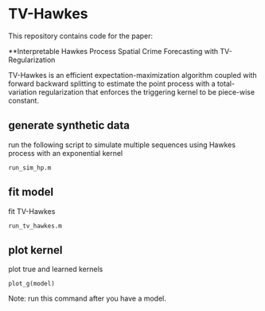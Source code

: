 # TV-Hawkes

This repository contains code for the paper:

**Interpretable Hawkes Process Spatial Crime Forecasting with TV-Regularization

TV-Hawkes is an efficient expectation-maximization algorithm coupled with forward backward splitting to estimate the point process with a total-variation regularization that enforces the triggering kernel to be piece-wise constant.

## generate synthetic data
run the following script to simulate multiple sequences using Hawkes process with an exponential kernel
```
run_sim_hp.m
```


## fit model
fit TV-Hawkes
```
run_tv_hawkes.m
```
 

## plot kernel
plot true and learned kernels
```
plot_g(model)
```
Note: run this command after you have a model.
